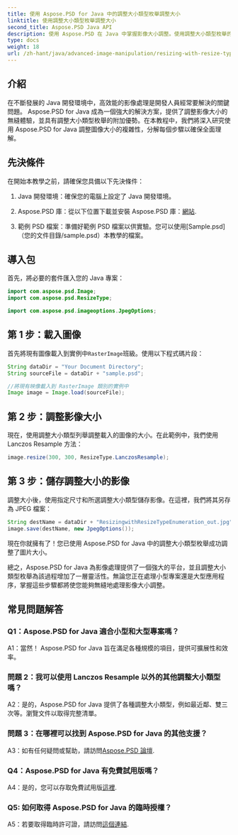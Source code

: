 ```yaml
---
title: 使用 Aspose.PSD for Java 中的調整大小類型枚舉調整大小
linktitle: 使用調整大小類型枚舉調整大小
second_title: Aspose.PSD Java API
description: 使用 Aspose.PSD 在 Java 中掌握影像大小調整。使用調整大小類型枚舉的逐步指南。
type: docs
weight: 18
url: /zh-hant/java/advanced-image-manipulation/resizing-with-resize-type-enumeration/
---
```

## 介紹

在不斷發展的 Java 開發環境中，高效能的影像處理是開發人員經常要解決的關鍵問題。 Aspose.PSD for Java 成為一個強大的解決方案，提供了調整影像大小的無縫體驗，並具有調整大小類型枚舉的附加優勢。在本教程中，我們將深入研究使用 Aspose.PSD for Java 調整圖像大小的複雜性，分解每個步驟以確保全面理解。

## 先決條件

在開始本教學之前，請確保您具備以下先決條件：

1. Java 開發環境：確保您的電腦上設定了 Java 開發環境。

2. Aspose.PSD 庫：從以下位置下載並安裝 Aspose.PSD 庫：[網站](https://releases.aspose.com/psd/java/).

3. 範例 PSD 檔案：準備好範例 PSD 檔案以供實驗。您可以使用[Sample.psd]（您的文件目錄/sample.psd）本教學的檔案。

## 導入包

首先，將必要的套件匯入您的 Java 專案：

```java
import com.aspose.psd.Image;
import com.aspose.psd.ResizeType;

import com.aspose.psd.imageoptions.JpegOptions;
```

## 第 1 步：載入圖像

首先將現有圖像載入到實例中`RasterImage`班級。使用以下程式碼片段：

```java
String dataDir = "Your Document Directory";
String sourceFile = dataDir + "sample.psd";

//將現有映像載入到 RasterImage 類別的實例中
Image image = Image.load(sourceFile);
```

## 第 2 步：調整影像大小

現在，使用調整大小類型列舉調整載入的圖像的大小。在此範例中，我們使用 Lanczos Resample 方法：

```java
image.resize(300, 300, ResizeType.LanczosResample);
```

## 第 3 步：儲存調整大小的影像

調整大小後，使用指定尺寸和所選調整大小類型儲存影像。在這裡，我們將其另存為 JPEG 檔案：

```java
String destName = dataDir + "ResizingwithResizeTypeEnumeration_out.jpg";
image.save(destName, new JpegOptions());
```

現在你就擁有了！您已使用 Aspose.PSD for Java 中的調整大小類型枚舉成功調整了圖片大小。

總之，Aspose.PSD for Java 為影像處理提供了一個強大的平台，並且調整大小類型枚舉為該過程增加了一層靈活性。無論您正在處理小型專案還是大型應用程序，掌握這些步驟都將使您能夠無縫地處理影像大小調整。

## 常見問題解答

### Q1：Aspose.PSD for Java 適合小型和大型專案嗎？

A1：當然！ Aspose.PSD for Java 旨在滿足各種規模的項目，提供可擴展性和效率。

### 問題 2：我可以使用 Lanczos Resample 以外的其他調整大小類型嗎？

A2：是的，Aspose.PSD for Java 提供了各種調整大小類型，例如最近鄰、雙三次等。瀏覽文件以取得完整清單。

### 問題 3：在哪裡可以找到 Aspose.PSD for Java 的其他支援？

 A3：如有任何疑問或幫助，請訪問[Aspose.PSD 論壇](https://forum.aspose.com/c/psd/34).

### Q4：Aspose.PSD for Java 有免費試用版嗎？

 A4：是的，您可以存取免費試用版[這裡](https://releases.aspose.com/).

### Q5: 如何取得 Aspose.PSD for Java 的臨時授權？

 A5：若要取得臨時許可證，請訪問[這個連結](https://purchase.aspose.com/temporary-license/).